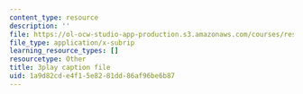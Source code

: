 ```yaml
---
content_type: resource
description: ''
file: https://ol-ocw-studio-app-production.s3.amazonaws.com/courses/res-18-009-learn-differential-equations-up-close-with-gilbert-strang-and-cleve-moler-fall-2015/1a9d82cde4f15e8281dd86af96be6b87_LKMGo8G7-vk.vtt
file_type: application/x-subrip
learning_resource_types: []
resourcetype: Other
title: 3play caption file
uid: 1a9d82cd-e4f1-5e82-81dd-86af96be6b87
---
```

